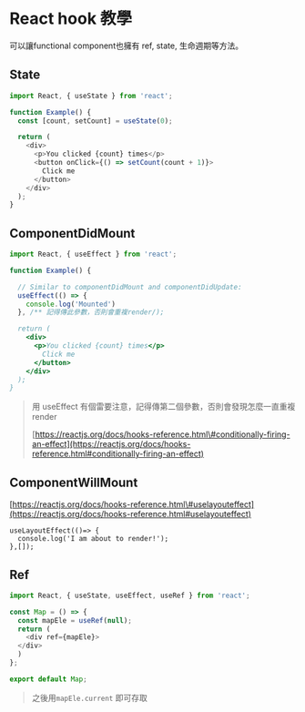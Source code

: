 # React hook 教學

可以讓functional component也擁有 ref, state, 生命週期等方法。

## State

```js
import React, { useState } from 'react';

function Example() {
  const [count, setCount] = useState(0);

  return (
    <div>
      <p>You clicked {count} times</p>
      <button onClick={() => setCount(count + 1)}>
        Click me
      </button>
    </div>
  );
}
```

## ComponentDidMount

```js
import React, { useEffect } from 'react';

function Example() {

  // Similar to componentDidMount and componentDidUpdate:
  useEffect(() => {
    console.log('Mounted')
  }, /** 記得傳此參數，否則會重複render/);

  return (
    <div>
      <p>You clicked {count} times</p>
        Click me
      </button>
    </div>
  );
}
```

> 用 useEffect 有個雷要注意，記得傳第二個參數，否則會發現怎麼一直重複render
>
> [https://reactjs.org/docs/hooks-reference.html\#conditionally-firing-an-effect](https://reactjs.org/docs/hooks-reference.html#conditionally-firing-an-effect)

## ComponentWillMount

[https://reactjs.org/docs/hooks-reference.html\#uselayouteffect](https://reactjs.org/docs/hooks-reference.html#uselayouteffect)

```
useLayoutEffect(()=> {
  console.log('I am about to render!');
},[]);
```

## Ref

```js
import React, { useState, useEffect, useRef } from 'react';

const Map = () => {
  const mapEle = useRef(null);
  return (
    <div ref={mapEle}>
  </div>
  )
};

export default Map;
```

> 之後用`mapEle.current` 即可存取




